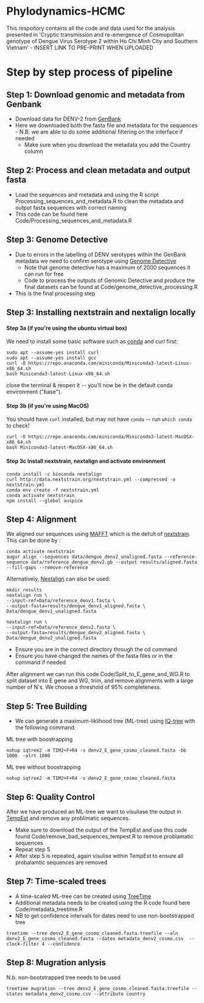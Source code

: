 # Phylodynamics-HCMC

This respoitory contains all the code and data used for the analysis presented in 'Cryptic transmission and re-emergence of Cosmopolitan genotype of Dengue Virus Serotype 2 within Ho Chi Minh City and Southern Vietnam' - INSERT LINK TO PRE-PRINT WHEN UPLOADED


# Step by step process of pipeline 

## Step 1: Download genomic and metadata from Genbank

- Download data for DENV-2 from [GenBank](https://www.ncbi.nlm.nih.gov/labs/virus/vssi/#/virus?SeqType_s=Nucleotide&VirusLineage_ss=Dengue%20virus%20type%202,%20taxid:11060&utm_source=data-hub)
- Here we downloaded both the fasta file and metadata for the sequences - N.B. we are able to do some additional filtering on the interface if needed
  - Make sure when you download the metadata you add the Country column

## Step 2: Process and clean metadata and output fasta

- Load the sequences and metadata and using the R script Processing_sequences_and_metadata.R to clean the metadata and output fasta sequences with correct naming 
- This code can be found here Code/Processing_sequences_and_metadata.R

## Step 3: Genome Detective 

- Due to errors in the labelling of DENV serotypes within the GenBank metadata we need to confirm serotype using [Genome Detective](https://www.genomedetective.com/app/typingtool/dengue/)
  - Note that genome detective has a maximum of 2000 sequences it can run for free
  - Code to process the outputs of Genomic Detective and produce the final datasets can be found at Code/genome_detective_processing.R
- This is the final processing step

## Step 3: Installing nextstrain and nextalign locally

#### Step 3a (if you're using the ubuntu virtual box)
We need to install some basic software such as [conda](https://docs.conda.io/en/latest/miniconda.html) and curl first:
```
sudo apt --assume-yes install curl
sudo apt --assume-yes install gcc
curl -O https://repo.anaconda.com/miniconda/Miniconda3-latest-Linux-x86_64.sh
bash Miniconda3-latest-Linux-x86_64.sh
```
close the terminal & reopen it -- you'll now be in the default conda environment ("base").

#### Step 3b (if you're using MacOS)
You should have `curl` installed, but may not have `conda` -- run `which conda` to check!
```
curl -O https://repo.anaconda.com/miniconda/Miniconda3-latest-MacOSX-x86_64.sh
bash Miniconda3-latest-MacOSX-x86_64.sh
```

#### Step 3c Install nextstrain, nextalign and activate environment
```
conda install -c bioconda nextalign
curl http://data.nextstrain.org/nextstrain.yml --compressed -o nextstrain.yml
conda env create -f nextstrain.yml
conda activate nextstrain
npm install --global auspice
```

## Step 4: Alignment 

We aligned our sequences using [MAFFT](https://mafft.cbrc.jp/alignment/software/) which is the defult of [nextstrain](https://nextstrain.org/). This can be done by :
```
conda activate nextstrain
augur align --sequences data/dengue_denv2_unaligned.fasta --reference-sequence data/reference_dengue_denv2.gb --output results/aligned.fasta --fill-gaps --remove-reference
```


Alternatively, [Nextalign](https://docs.nextstrain.org/projects/nextclade/en/stable/user/nextalign-cli.html) can also be used:
```
mkdir results
nextalign run \
--input-ref=Data/reference_denv1.fasta \
--output-fasta=results/dengue_denv1_aligned.fasta \
Data/dengue_denv1_unaligned.fasta
```

```
nextalign run \
--input-ref=Data/reference_denv2.fasta \
--output-fasta=results/dengue_denv2_aligned.fasta \
Data/dengue_denv2_unaligned.fasta
```
  - Ensure you are in the correct directory through the cd command 
  - Ensure you have changed the names of the fasta files or in the command if needed

After alignment we can run this code Code/Split_to_E_gene_and_WG.R to split dataset into E gene and WG, trim, and remove alignments with a large number of N's. We choose a threshold of 95% completeness.

## Step 5: Tree Building 

- We can generate a maximum-liklihood tree (ML-tree) using [IQ-tree](http://www.iqtree.org/) with the following command:

ML tree with boostrapping
```
nohup iqtree2 -m TIM2+F+R4 -s denv2_E_gene_cosmo_cleaned.fasta -bb 1000  -alrt 1000
```
ML tree without boostrapping
```
nohup iqtree2 -m TIM2+F+R4 -s denv2_E_gene_cosmo_cleaned.fasta
```
## Step 6: Quality Control

After we have produced an ML-tree we want to visuliase the output in [TempEst](http://tree.bio.ed.ac.uk/software/tempest/) and remove any problimatic sequences. 

- Make sure to download the output of the TempEst and use this code found Code/remove_bad_sequences_tempest.R to remove problamatic sequences
- Repeat step 5
- After step 5 is repeated, again visulise within TempEst to ensure all probalamtic sequences are removed

## Step 7: Time-scaled trees

- A time-scaled ML-tree can be created using [TreeTime](https://treetime.biozentrum.unibas.ch/)
- Additional metadata needs to be created using the R code found here Code/metadata_treetime.R
- NB to get confidence intervals for dates need to use non-bootstrapped tree

```
treetime --tree denv2_E_gene_cosmo_cleaned.fasta.treefile --aln denv2_E_gene_cosmo_cleaned.fasta --dates metadata_denv2_cosmo.csv  --clock-filter 4 --confidence
```
## Step 8: Mugration anlysis

N.b. non-bootstrapped tree needs to be used

```
treetime mugration --tree denv2_E_gene_cosmo_cleaned.fasta.treefile --states metadata_denv2_cosmo.csv --attribute country
```
